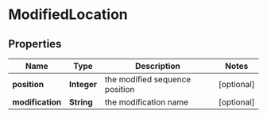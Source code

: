 
# ModifiedLocation

## Properties
Name | Type | Description | Notes
------------ | ------------- | ------------- | -------------
**position** | **Integer** | the modified sequence position |  [optional]
**modification** | **String** | the modification name |  [optional]



